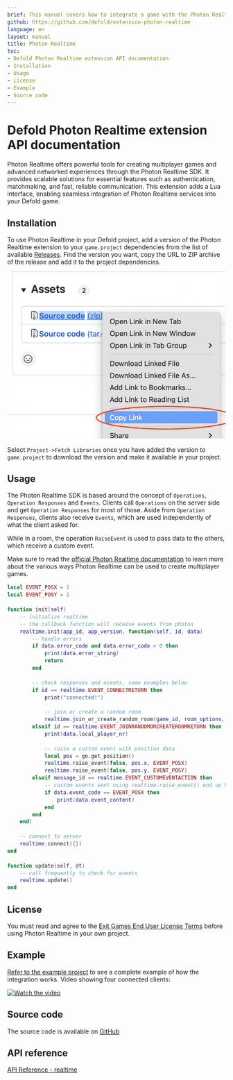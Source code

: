 ```yaml
---
brief: This manual covers how to integrate a game with the Photon Realtime SDK.
github: https://github.com/defold/extension-photon-realtime
language: en
layout: manual
title: Photon Realtime
toc:
- Defold Photon Realtime extension API documentation
- Installation
- Usage
- License
- Example
- Source code
---
```


# Defold Photon Realtime extension API documentation

Photon Realtime offers powerful tools for creating multiplayer games and advanced networked experiences through the Photon Realtime SDK. It provides scalable solutions for essential features such as authentication, matchmaking, and fast, reliable communication. This extension adds a Lua interface, enabling seamless integration of Photon Realtime services into your Defold game.


## Installation

To use Photon Realtime in your Defold project, add a version of the Photon Realtime extension to your `game.project` dependencies from the list of available [Releases](https://github.com/defold/extension-photon-realtime/releases). Find the version you want, copy the URL to ZIP archive of the release and add it to the project dependencies.

![](add-dependency.png)

Select `Project->Fetch Libraries` once you have added the version to `game.project` to download the version and make it available in your project.


## Usage

The Photon Realtime SDK is based around the concept of `Operations`, `Operation Responses` and `Events`. Clients call `Operations` on the server side and get `Operation Responses` for most of those. Aside from `Operation Responses`, clients also receive `Events`, which are used independently of what the client asked for.

While in a room, the operation `RaiseEvent` is used to pass data to the others, which receive a custom event.

Make sure to read the [official Photon Realtime documentation](https://doc.photonengine.com/realtime/current/getting-started/realtime-intro) to learn more about the various ways Photon Realtime can be used to create multiplayer games.


```lua
local EVENT_POSX = 1
local EVENT_POSY = 2

function init(self)
	-- initialize realtime
	-- the callback function will receive events from photon
	realtime.init(app_id, app_version, function(self, id, data)
		-- handle errors
		if data.error_code and data.error_code > 0 then
			print(data.error_string)
			return
		end

		-- check responses and events, some examples below
		if id == realtime.EVENT_CONNECTRETURN then
			print("connected!")

			-- join or create a random room
			realtime.join_or_create_random_room(game_id, room_options, join_options)
		elseif id == realtime.EVENT_JOINRANDOMORCREATEROOMRETURN then
			print(data.local_player_nr)

			-- raise a custom event with position data
			local pos = go.get_position()
			realtime.raise_event(false, pos.x, EVENT_POSX)
			realtime.raise_event(false, pos.y, EVENT_POSY)
		elseif message_id == realtime.EVENT_CUSTOMEVENTACTION then
			-- custom events sent using realtime.raise_event() end up here
			if data.event_code == EVENT_POSX then
				print(data.event_content)
			end
		end
	end)

	-- connect to server
	realtime.connect({})
end

function update(self, dt)
	-- call frequently to check for events
	realtime.update()
end

```


## License

You must read and agree to the [Exit Games End User License Terms](https://github.com/defold/extension-photon-realtime/blob/master/realtime/license.txt) before using Photon Realtime in your own project.


## Example

[Refer to the example project](https://github.com/defold/extension-photon-realtime/blob/master/examples) to see a complete example of how the integration works. Video showing four connected clients:

[![Watch the video](https://img.youtube.com/vi/G5w62I-I2hA/0.jpg)](https://youtu.be/G5w62I-I2hA)


## Source code

The source code is available on [GitHub](https://github.com/defold/extension-photon-realtime)
## API reference
[API Reference - realtime](/extension-photon-realtime/realtime_api)
